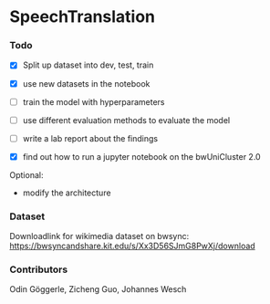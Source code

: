 # SpeechTranslation
### Todo
- [x] Split up dataset into dev, test, train
- [x] use new datasets in the notebook
- [ ] train the model with hyperparameters
- [ ] use different evaluation methods to evaluate the model
- [ ] write a lab report about the findings

- [x] find out how to run a jupyter notebook on the bwUniCluster 2.0
  
Optional:
- modify the architecture

### Dataset
Downloadlink for wikimedia dataset on bwsync:
https://bwsyncandshare.kit.edu/s/Xx3D56SJmG8PwXj/download

### Contributors
Odin Göggerle, Zicheng Guo, Johannes Wesch

